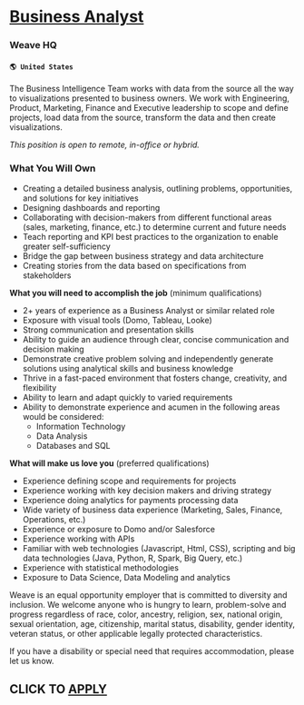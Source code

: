 # [Business Analyst](https://www.remotewlb.com/apply/business-analyst-83497)  
### Weave HQ  
#### `🌎 United States`  

The Business Intelligence Team works with data from the source all the way to visualizations presented to business owners. We work with Engineering, Product, Marketing, Finance and Executive leadership to scope and define projects, load data from the source, transform the data and then create visualizations.

 _This position is open to remote, in-office or hybrid._

### What You Will Own

  * Creating a detailed business analysis, outlining problems, opportunities, and solutions for key initiatives
  * Designing dashboards and reporting
  * Collaborating with decision-makers from different functional areas (sales, marketing, finance, etc.) to determine current and future needs
  * Teach reporting and KPI best practices to the organization to enable greater self-sufficiency
  * Bridge the gap between business strategy and data architecture
  * Creating stories from the data based on specifications from stakeholders

 **What you will need to accomplish the job** (minimum qualifications)

  * 2+ years of experience as a Business Analyst or similar related role
  * Exposure with visual tools (Domo, Tableau, Looke)
  * Strong communication and presentation skills
  * Ability to guide an audience through clear, concise communication and decision making
  * Demonstrate creative problem solving and independently generate solutions using analytical skills and business knowledge
  * Thrive in a fast-paced environment that fosters change, creativity, and flexibility
  * Ability to learn and adapt quickly to varied requirements
  * Ability to demonstrate experience and acumen in the following areas would be considered:
    * Information Technology
    * Data Analysis
    * Databases and SQL

 **What will make us love you** (preferred qualifications)

  * Experience defining scope and requirements for projects
  * Experience working with key decision makers and driving strategy
  * Experience doing analytics for payments processing data
  * Wide variety of business data experience (Marketing, Sales, Finance, Operations, etc.)
  * Experience or exposure to Domo and/or Salesforce
  * Experience working with APIs
  * Familiar with web technologies (Javascript, Html, CSS), scripting and big data technologies (Java, Python, R, Spark, Big Query, etc.)
  * Experience with statistical methodologies
  * Exposure to Data Science, Data Modeling and analytics

Weave is an equal opportunity employer that is committed to diversity and inclusion. We welcome anyone who is hungry to learn, problem-solve and progress regardless of race, color, ancestry, religion, sex, national origin, sexual orientation, age, citizenship, marital status, disability, gender identity, veteran status, or other applicable legally protected characteristics.

If you have a disability or special need that requires accommodation, please let us know.

  
## CLICK TO [APPLY](https://www.remotewlb.com/apply/business-analyst-83497)

